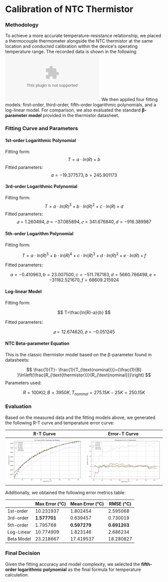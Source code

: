 # Calibration of NTC Thermistor

### Methodology

To achieve a more accurate temperature-resistance relationship, we placed a thermocouple thermometer alongside the NTC thermistor at the same location and conducted calibration within the device's operating temperature range. The recorded data is shown in the following ![table](https://github.com/MosyuSora/RapidHistologyPrep/blob/main/rapid_hist/Reference/calibration/ntc.csv).
 We then applied four fitting models: first-order, third-order, fifth-order logarithmic polynomials, and a log-linear model. For comparison, we also evaluated the standard **β-parameter model** provided in the thermistor datasheet.

### Fitting Curve and Parameters

#### 1st-order Logarithmic Polynomial

Fitting form:
$$
T=a⋅ln(R)+b
$$
Fitted parameters:
$$
a = -19.377573,b = 245.901173
$$

#### 3rd-order Logarithmic Polynomial

Fitting form:
$$
T=a⋅ln(R)^3+b⋅ln(R)^2+c⋅ln(R)+d
$$
Fitted parameters:
$$
𝑎=1.260494,𝑏=−37.085894,𝑐=341.676840,d=−916.389987
$$

#### 5th-order Logarithm Polynomial

Fitting form:

$$
T=a⋅ln(R)^5+b⋅ln(R)^4+c⋅ln(R)^3+d⋅ln(R)^2+e⋅ln(R)+f
$$

Fitted parameters:

$$
a=-0.410963,b=23.007500,c=-511.787183,d=5660.766498,e=-31182.521670,f=68609.215924
$$

#### Log-linear Model

Fitting form:

$$
T=\frac{ln(R)-a}{b}
$$

Fitted parameters:

$$
𝑎=12.674620,𝑏=−0.051245
$$

#### NTC Beta-parameter Equation

This is the classic thermistor model based on the β-parameter found in datasheets:

$$
\frac{1}{T}- \frac{1}{T_{\text{nominal}}}={\frac{1}{B} }\ln\left(\frac{R_{\text{thermistor}}}{R_{\text{nominal}}}\right)
$$
Parameters used:

$$
R = 100K\Omega,B = 3950 K, T_{nominal}=275.15K-25K=250.15K
$$

### Evaluation

Based on the measured data and the fitting models above, we generated the following R-T curve and temperature error curve:

| R-T Curve                                                    | Error-T Curve                                                |
| ------------------------------------------------------------ | ------------------------------------------------------------ |
| ![r-t curve](https://github.com/MosyuSora/RapidHistologyPrep/blob/main/rapid_hist/Reference/calibration/r-t%20curve.png?raw=true) | ![error](https://github.com/MosyuSora/RapidHistologyPrep/blob/main/rapid_hist/Reference/calibration/error.png?raw=true) |

Additionally, we obtained the following error metrics table:

|            | Max Error (°C) | Mean Error (°C) | RMSE (°C)    |
| ---------- | -------------- | --------------- | ------------ |
| 1st-order  | 10.231937      | 1.802454        | 2.595068     |
| 3rd-order  | **1.577701**   | 0.639457        | 0.730019     |
| 5th-order  | 1.795768       | **0.597279**    | **0.691203** |
| Log-Linear | 10.774909      | 1.823146        | 2.686234     |
| Beta Model | 23.218667      | 17.419537       | 18.280827    |

### Final Decision

Given the fitting accuracy and model complexity, we selected the **fifth-order logarithmic polynomial** as the final formula for temperature calculation.
